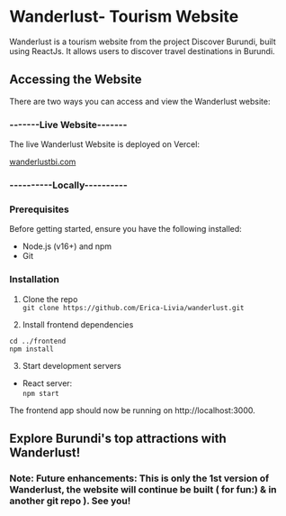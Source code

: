 # Wanderlust- Tourism Website

Wanderlust is a tourism website from the project Discover Burundi, built using ReactJs. It allows users to discover travel destinations in Burundi.

## Accessing the Website

There are two ways you can access and view the Wanderlust website:

### -------Live Website-------

The live Wanderlust Website is deployed on Vercel:

[wanderlustbi.com](https:wanderlustbi.netlify.app)

### ----------Locally----------

### Prerequisites

Before getting started, ensure you have the following installed:

+ Node.js (v16+) and npm
+ Git

### Installation

1. Clone the repo  
`git clone https://github.com/Erica-Livia/wanderlust.git`

2. Install frontend dependencies
   
`cd ../frontend`  
`npm install`

3. Start development servers  

+ React server:  
`npm start`

The frontend app should now be running on http://localhost:3000.


## Explore Burundi's top attractions with Wanderlust!

### Note: Future enhancements: This is only the 1st version of Wanderlust, the website will continue be built ( for fun:) & in another git repo ). See you!
